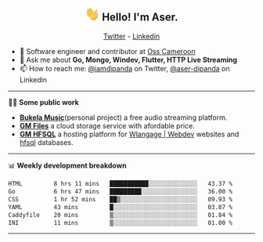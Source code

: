 <h2 align="center"> <img src="https://github.com/gabriel-TheCode/gabriel-TheCode/blob/master/gifs/Hi.gif" width="30px"> Hello! I'm Aser.</h2>
<p align="center">
  <a href="https://twitter.com/iamdipanda">Twitter</a> - 
  <a href="https://www.linkedin.com/in/aser-dipanda/">Linkedin</a>
</p>


- 🔭 Software engineer and contributor at [Oss Cameroon](https://github.com/osscameroon)
- 💬 Ask me about **Go, Mongo, Windev, Flutter, HTTP Live Streaming**
- 📫 How to reach me: [@iamdipanda](https://twitter.com/iamdipanda) on Twitter, [@aser-dipanda](https://www.linkedin.com/in/aser-dipanda/) on Linkedin

-------

👨‍💻 **Some public work**

- **[Bukela Music](https://music.bukela.co)**(personal project) a free audio streaming platform. 
- **[GM Files](https://gamesmania.io)** a cloud storage service with afordable price.
- **[GM HFSQL](https://gamesmania.io)** a hosting platform for [Wlangage | Webdev](https://pcsoft.fr/webdev/index.html) websites and [hfsql](https://pcsoft.fr/accueilpub/hfsql.htm) databases.
-------

📊 **Weekly development breakdown**

<!--START_SECTION:waka-->

```text
HTML         8 hrs 11 mins   ███████████░░░░░░░░░░░░░░   43.37 %
Go           6 hrs 47 mins   █████████░░░░░░░░░░░░░░░░   36.00 %
CSS          1 hr 52 mins    ██▒░░░░░░░░░░░░░░░░░░░░░░   09.93 %
YAML         43 mins         █░░░░░░░░░░░░░░░░░░░░░░░░   03.87 %
Caddyfile    20 mins         ▒░░░░░░░░░░░░░░░░░░░░░░░░   01.84 %
INI          11 mins         ▒░░░░░░░░░░░░░░░░░░░░░░░░   01.00 %
```

<!--END_SECTION:waka-->

-------
